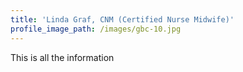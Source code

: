 ```yaml
---
title: 'Linda Graf, CNM (Certified Nurse Midwife)'
profile_image_path: /images/gbc-10.jpg
---
```



This is all the information